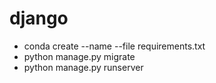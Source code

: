# django
- conda create --name <env> --file requirements.txt
- python manage.py migrate
- python manage.py runserver
